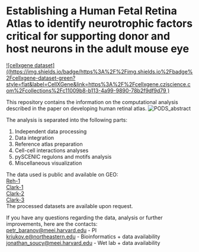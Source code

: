 # Establishing a Human Fetal Retina Atlas to identify neurotrophic factors critical for supporting donor and host neurons in the adult mouse eye<br />
[![cellxgene dataset]((https://img.shields.io/badge/https%3A%2F%2Fimg.shields.io%2Fbadge%2Fcellxgene-dataset-green?style=flat&label=CellXGene&link=https%3A%2F%2Fcellxgene.cziscience.com%2Fcollections%2Fc11009b8-b113-4a99-9890-78b2f9df9d79
)]([https://cellxgene.cziscience.com/e/your-dataset-id](https://cellxgene.cziscience.com/collections/c11009b8-b113-4a99-9890-78b2f9df9d79))


This repository contains the information on the computational analysis described in the paper on developing human retinal atlas.
![PODS_abstract](https://github.com/mcrewcow/fetal_retina_PODs_Soucy_Kriukov/assets/77118598/bca539aa-2314-4a4e-8358-4f6d862394e7)



The analysis is separated into the following parts:
1. Independent data processing
2. Data integration
3. Reference atlas preparation
4. Cell-cell interactions analyses
5. pySCENIC regulons and motifs analysis
6. Miscellaneous visualization
                
The data used is public and available on GEO: <br />
[Reh-1](https://www.ncbi.nlm.nih.gov/geo/query/acc.cgi?acc=GSE142526) <br />
[Clark-1](https://www.ncbi.nlm.nih.gov/geo/query/acc.cgi?acc=GSE116106) <br />
[Clark-2](https://www.ncbi.nlm.nih.gov/geo/query/acc.cgi?acc=GSE122970) <br />
[Clark-3](https://www.ncbi.nlm.nih.gov/geo/query/acc.cgi?acc=GSE138002) <br />
The processed datasets are available upon request. <br />

If you have any questions regarding the data, analysis or further improvements, here are the contacts: <br />
petr_baranov@meei.harvard.edu - PI\
kriukov.e@northeastern.edu - Bioinformatics + data availability\
jonathan_soucy@meei.harvard.edu - Wet lab + data availability<br />
<br />
